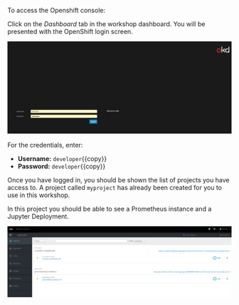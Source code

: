 To access the Openshift console:

Click on the _Dashboard_ tab in the workshop dashboard. You will be presented with the OpenShift login screen.

![Web Console Login](../../assets/ai-machine-learning/prometheus-api-client/03-openshift-login-page.png)

For the credentials, enter:

* **Username:** ``developer``{{copy}}
* **Password:** ``developer``{{copy}}

Once you have logged in, you should be shown the list of projects you have access to. A project called ``myproject`` has already been created for you to use in this workshop.

In this project you should be able to see a Prometheus instance and a Jupyter Deployment.

![Web Console Project](../../assets/ai-machine-learning/prometheus-api-client/03-openshift-console-page.png)
